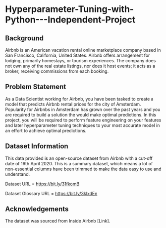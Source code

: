 # Hyperparameter-Tuning-with-Python---Independent-Project

## Background<br />
Airbnb is an American vacation rental online marketplace company based in San
Francisco, California, United States. Airbnb offers arrangement for lodging, primarily
homestays, or tourism experiences. The company does not own any of the real estate
listings, nor does it host events; it acts as a broker, receiving commissions from each
booking.

## Problem Statement<br />
As a Data Scientist working for Airbnb, you have been tasked to create a model that
predicts Airbnb rental prices for the city of Amsterdam. Popularity for Airbnbs in
Amsterdam has grown over the past years and you are required to build a solution the
would make optimal predictions.
In this project, you will be required to perform feature engineering on your features and
later hyperparameter tuning techniques to your most accurate model in an effort to
achieve optimal predictions.

## Dataset Information
This data provided is an open-source dataset from Airbnb with a cut-off date of 16th April
2020. This is a summary dataset, which means a lot of non-essential columns have been
trimmed to make the data easy to use and understand.

Dataset URL = https://bit.ly/31fkomB

Dataset Glossary URL = https://bit.ly/3klxdEn

## Acknowledgements<br />
The dataset was sourced from Inside Airbnb [Link].
